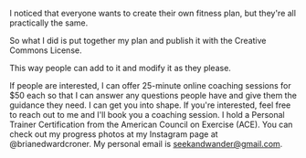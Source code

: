 I noticed that everyone wants to create their own fitness plan, but they're all practically the same.

So what I did is put together my plan and publish it with the Creative Commons License.

This way people can add to it and modify it as they please.

If people are interested, I can offer 25-minute online coaching sessions for $50 each so that I can
answer any questions people have and give them the guidance they need. I can get you into shape. If
you're interested, feel free to reach out to me and I'll book you a coaching session. I hold a
Personal Trainer Certification from the American Council on Exercise (ACE). You can check out my
progress photos at my Instagram page at @brianedwardcroner. My personal email is seekandwander@gmail.com.
